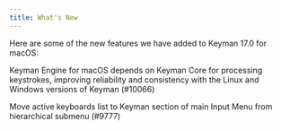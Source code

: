 ```yaml
---
title: What's New
---
```


Here are some of the new features we have added to Keyman 17.0 for macOS:

Keyman Engine for macOS depends on Keyman Core for processing keystrokes, improving reliability and consistency with the Linux and Windows versions of Keyman (#10066)

Move active keyboards list to Keyman section of main Input Menu from hierarchical submenu (#9777)